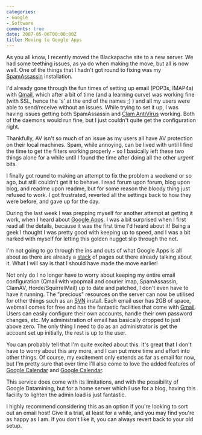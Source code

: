 ```yaml
---
categories:
- Google
- Software
comments: true
date: 2007-05-06T00:00:00Z
title: Moving to Google Apps
---
```


As you all know, I recently moved the Blackapache site to a new server. We had some teething issues, as ya do when making the move, but all is now well. One of the things that I hadn't got round to fixing was my <a href="http://www.spamassassin.org/" title="SpamAssassin">SpamAssassin</a> installation.

I'd already gone through the fun times of setting up email (POP3s, IMAP4s) with <a href="http://www.qmail.org/" title="Qmail">Qmail</a>, which after a bit of time (and a learning curve) was working fine (with SSL, hence the 's' at the end of the names ;) ) and all my users were able to send/receive without an issues. While trying to set it up, I was having issues getting both SpamAssassin and <a href="http://www.clamav.net/" title="Clam AV">Clam AntiVirus</a> working. Both of the daemons would run fine, but I just couldn't quite get the configuration right.

Thankfully, AV isn't so much of an issue as my users all have AV protection on their local machines. Spam, while annoying, can be lived with until I find the time to get the filters working properly - so I basically left these two things alone for a while until I found the time after doing all the other <em>urgent</em> bits.

I finally got round to making an attempt to fix the problem a weekend or so ago, but still couldn't get it to behave. I read forum upon forum, blog upon blog, and readme upon readme, but for some reason the bloody thing just refused to work. I got frustrated, reverted all the settings back to how they were before, and gave up for the day.

During the last week I was prepping myself for another attempt at getting it work, when I heard about <a href="http://www.google.com/a/" title="Google Apps">Google Apps</a>. I was a bit surprised when I first read all the details, because it was the first time I'd heard about it! Being a geek I thought I was pretty good with keeping up to speed, and I was a bit narked with myself for letting this golden nugget slip through the net.

I'm not going to go through the ins and outs of what Google Apps is all about as there are already a <a href="http://www.google.com.au/search?hl=en&q=google+apps" title="Google Apps Search">stack</a> of pages out there already talking about it. What I will say is that I should have made the move earlier!

Not only do I no longer have to worry about keeping my entire email configuration (Qmail with vpopmail and courier imap, SpamAssassin, ClamAV, Horde/SquirrelMail) up to date and patched, I don't even have to have it running. The "precious" resources on the server can now be utilised for other things such as an <a href="http://subversion.tigris.org/" title="SubVersion">SVN</a> install. Each email user has 2GB of space, webmail comes for free and has the fantastic facilities that come with <a href="http://www.gmail.com/" title="Gmail">Gmail</a>. Users can easily configure their own accounts, handle their own password changes, etc. My administration of email has basically dropped to just above zero. The only thing I need to do as an administrator is get the account set up initially, the rest is up to the user.

You can probably tell that I'm quite excited about this. It's great that I don't have to worry about this any more, and I can put more time and effort into other things.  Of course, my excitement only extends as far as email for now, but I'm pretty sure that over time I'll also come to love the added features of <a href="http://calendar.google.com/" title="Google Calendar">Google Calendar</a> and <a href="http://docs.google.com/" title="Google Calendar">Google Calendar</a>.

This service does come with its limitations, and with the possibility of Google Datamining, but for a home server which I use for a blog, having this facility to lighten the admin load is just fantastic.

I highly recommend considering this as an option if you're looking to sort out an email host! Give it a trial, at least for a while, and you may find you're as happy as I am. If you don't like it, you can always revert back to your old setup.
